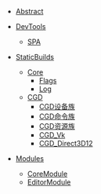 <!--
 * @Author: your name
 * @Date: 2020-03-03 22:58:28
 * @LastEditTime: 2020-03-05 16:37:54
 * @LastEditors: Please set LastEditors
 * @Description: In User Settings Edit
 * @FilePath: \undefinedd:\SakuraDocument\_sidebar.md
 -->
<!-- docs/_sidebar.md -->

* [Abstract](/)

* [DevTools](DevTools/)
  * [SPA](DevTools/SPA/SakuraPackageAdminister.md)

* [StaticBuilds](StaticBuilds/)
  * [Core](StaticBuilds/Core/Core.md)
    * [Flags](StaticBuilds/Core/Flags.md)
    * [Log](StaticBuilds/Core/Log.md)
  * [CGD](StaticBuilds/CGD/CGD.md)
    * [CGD设备族](StaticBuilds/CGD/CGD_Device.md) 
    * [CGD命令族](StaticBuilds/CGD/CGD_Command.md) 
    * [CGD资源族](StaticBuilds/CGD/CGD_Resource.md) 
    * [CGD_Vk](StaticBuilds/CGD/CGD_Vulkan.md) 
    * [CGD_Direct3D12](StaticBuilds/CGD/CGD_Direct3D12.md) 

* [Modules](Modules/)
  * [CoreModule](Modules/Core/CoreModule.md)
  * [EditorModule](Modules/Editor/Editor.md)
